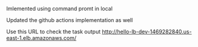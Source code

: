 Imlemented using command promt in local

Updated the github actions implementation as well

Use this URL to check the task output http://hello-lb-dev-1469282840.us-east-1.elb.amazonaws.com/
